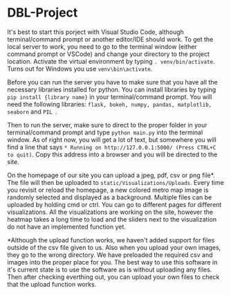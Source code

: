 # DBL-Project

 It's best to start this porject with Visual Studio Code, although terminal/command prompt or another editor/IDE should work. 
To get the local server to work, you need to go to the terminal window (either command prompt or VSCode) and change your directory to the project location. 
Activate the virtual environment by typing ```. venv/bin/activate```. Turns out for Windows you use ```venv\bin\activate```. 

Before you can run the server you have to make sure that you have all the necessary libraries installed for python. You can install libraries by typing ```pip install {library name}``` in your terminal/command prompt. You will need the following libraries: ```flask, bokeh, numpy, pandas, matplotlib, seaborn``` and ```PIL ```.

Then to run the server, make sure to direct to the proper folder in your terminal/command prompt and type ```python main.py``` into the terminal window. As of right now, you will get a lot of text, but somewhere you will find a line that says ```* Running on http://127.0.0.1:5000/ (Press CTRL+C to quit)```. Copy this address into a browser and you will be directed to the site. 

On the homepage of our site you can upload a jpeg, pdf, csv or png file*. The file will then be uploaded to ```static/Visualizations/Uploads```. Every time you revisit or reload the homepage, a new colored metro map image is randomly selected and displayed as a background. Multiple files can be uploaded by holding cmd or ctrl. You can go to different pages for different visualizations. All the visualizations are working on the site, however the heatmap takes a long time to load and the sliders next to the visualization do not have an implemented function yet.

*Although the upload function works, we haven't added support for files outside of the csv file given to us. Also when you upload your own images, they go to the wrong directory. We have preloaded the required csv and images into the proper place for you. The best way to use this software in it's current state is to use the software as is without uploading any files. Then after checking everthing out, you can upload your own files to check that the upload function works. 
